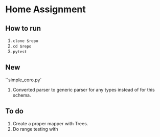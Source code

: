 # Home Assignment

## How to run

1. `clone $repo`
2. `cd $repo`
3. `pytest`

## New

``simple_coro.py`

1. Converted parser to generic parser
   for any types instead of for this schema.

## To do

1. Create a proper mapper with Trees.
2. Do range testing with
